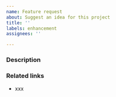```yaml
---
name: Feature request
about: Suggest an idea for this project
title: ''
labels: enhancement
assignees: ''

---
```


### Description


### Related links
* xxx
